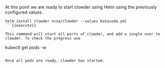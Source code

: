At this point we are ready to start clowder using Helm using the previously configured values.

```
helm install clowder ncsa/clowder --values katacoda.yml
```{{execute}}

This command will start all parts of clowder, and add a single user to clowder. To check the progress use

```
kubectl get pods -w
```{{execute}}

Once all pods are ready, clowder has started.
